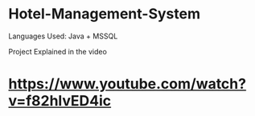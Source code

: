 # Hotel-Management-System
Languages Used: Java + MSSQL

Project Explained in the video
# https://www.youtube.com/watch?v=f82hlvED4ic
